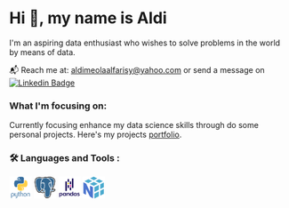 # Hi :wave:, my name is Aldi

I'm an aspiring data enthusiast who wishes to solve problems in the world by means of data.

:mailbox_with_mail: Reach me at: aldimeolaalfarisy@yahoo.com or send a message on [![Linkedin Badge](https://img.shields.io/badge/-LinkedIn-blue?style=flat&logo=Linkedin&logoColor=white)](https://www.linkedin.com/in/aldimeolaalfarisy/) 

### What I'm focusing on:

Currently focusing enhance my data science skills through do some personal projects. Here's my projects [portfolio](https://drive.google.com/file/d/1yNzBPZ9AOE0S_MTK9kCdtbPFzfXATxvo/view?usp=sharing).

### :hammer_and_wrench: Languages and Tools :

<div>
  <img src="https://github.com/devicons/devicon/blob/master/icons/python/python-original-wordmark.svg" title="Python" **alt="Python" width="40" height="40"/>
  <img src="https://github.com/devicons/devicon/blob/master/icons/postgresql/postgresql-original.svg" title="SQL" **alt="SQL" width="40" height="40"/>
  <img src="https://github.com/devicons/devicon/blob/master/icons/pandas/pandas-original-wordmark.svg" title="Pandas" **alt="Pandas" width="40" height="40"/>
  <img src="https://github.com/devicons/devicon/blob/master/icons/numpy/numpy-original.svg" title="Numpy" **alt="Numpy" width="40" height="40"/>

<!---
aldimeolaalfarisy/aldimeolaalfarisy is a ✨ special ✨ repository because its `README.md` (this file) appears on your GitHub profile.
You can click the Preview link to take a look at your changes.
--->
